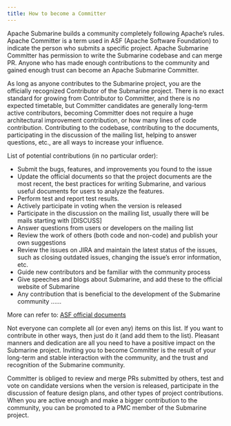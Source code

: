 ```yaml
---
title: How to become a Committer
---
```


<!--
   Licensed to the Apache Software Foundation (ASF) under one or more
   contributor license agreements.  See the NOTICE file distributed with
   this work for additional information regarding copyright ownership.
   The ASF licenses this file to You under the Apache License, Version 2.0
   (the "License"); you may not use this file except in compliance with
   the License.  You may obtain a copy of the License at
   http://www.apache.org/licenses/LICENSE-2.0
   Unless required by applicable law or agreed to in writing, software
   distributed under the License is distributed on an "AS IS" BASIS,
   WITHOUT WARRANTIES OR CONDITIONS OF ANY KIND, either express or implied.
   See the License for the specific language governing permissions and
   limitations under the License.
-->

Apache Submarine builds a community completely following Apache’s rules. Apache Committer is a term used in ASF (Apache Software Foundation) to indicate the person who submits a specific project. Apache Submarine Committer has permission to write the Submarine codebase and can merge PR. Anyone who has made enough contributions to the community and gained enough trust can become an Apache Submarine Committer.

As long as anyone contributes to the Submarine project, you are the officially recognized Contributor of the Submarine project. There is no exact standard for growing from Contributor to Committer, and there is no expected timetable, but Committer candidates are generally long-term active contributors, becoming Committer does not require a huge architectural improvement contribution, or how many lines of code contribution. Contributing to the codebase, contributing to the documents, participating in the discussion of the mailing list, helping to answer questions, etc., are all ways to increase your influence.

List of potential contributions (in no particular order):

- Submit the bugs, features, and improvements you found to the issue
- Update the official documents so that the project documents are the most recent, the best practices for writing Submarine, and various useful documents for users to analyze the features.
- Perform test and report test results.
- Actively participate in voting when the version is released
- Participate in the discussion on the mailing list, usually there will be mails starting with [DISCUSS]
- Answer questions from users or developers on the mailing list
- Review the work of others (both code and non-code) and publish your own suggestions
- Review the issues on JIRA and maintain the latest status of the issues, such as closing outdated issues, changing the issue’s error information, etc.
- Guide new contributors and be familiar with the community process
- Give speeches and blogs about Submarine, and add these to the official website of Submarine
- Any contribution that is beneficial to the development of the Submarine community
  ......

More can refer to: [ASF official documents](https://community.apache.org/contributors/)

Not everyone can complete all (or even any) items on this list. If you want to contribute in other ways, then just do it (and add them to the list). Pleasant manners and dedication are all you need to have a positive impact on the Submarine project. Inviting you to become Committer is the result of your long-term and stable interaction with the community, and the trust and recognition of the Submarine community.

Committer is obliged to review and merge PRs submitted by others, test and vote on candidate versions when the version is released, participate in the discussion of feature design plans, and other types of project contributions. When you are active enough and make a bigger contribution to the community, you can be promoted to a PMC member of the Submarine project.
